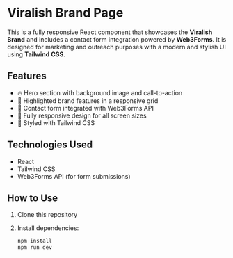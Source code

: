 # Viralish Brand Page

This is a fully responsive React component that showcases the **Viralish Brand** and includes a contact form integration powered by **Web3Forms**. It is designed for marketing and outreach purposes with a modern and stylish UI using **Tailwind CSS**.

## Features

- 🔥 Hero section with background image and call-to-action
- 🎯 Highlighted brand features in a responsive grid
- 📨 Contact form integrated with Web3Forms API
- 📱 Fully responsive design for all screen sizes
- 🎨 Styled with Tailwind CSS

## Technologies Used

- React
- Tailwind CSS
- Web3Forms API (for form submissions)

## How to Use

1. Clone this repository
2. Install dependencies:

   ```bash
   npm install
   npm run dev